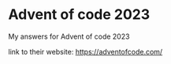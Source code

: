 # Advent of code 2023

My answers for Advent of code 2023

link to their website: https://adventofcode.com/
